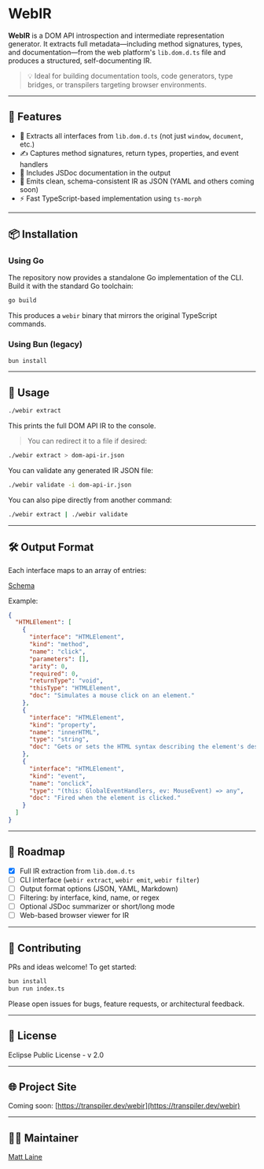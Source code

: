# WebIR

**WebIR** is a DOM API introspection and intermediate representation generator. It extracts full metadata—including method signatures, types, and documentation—from the web platform's `lib.dom.d.ts` file and produces a structured, self-documenting IR.

> 💡 Ideal for building documentation tools, code generators, type bridges, or transpilers targeting browser environments.

---

## 🔧 Features

- 🧠 Extracts all interfaces from `lib.dom.d.ts` (not just `window`, `document`, etc.)
- ✍️ Captures method signatures, return types, properties, and event handlers
- 📘 Includes JSDoc documentation in the output
- 🧩 Emits clean, schema-consistent IR as JSON (YAML and others coming soon)
- ⚡ Fast TypeScript-based implementation using `ts-morph`

---

## 📦 Installation


### Using Go

The repository now provides a standalone Go implementation of the CLI. Build it
with the standard Go toolchain:

```bash
go build
```

This produces a `webir` binary that mirrors the original TypeScript commands.

### Using Bun (legacy)

```bash
bun install
```

---

## 🚀 Usage


```bash
./webir extract
```

This prints the full DOM API IR to the console.

> You can redirect it to a file if desired:

```bash
./webir extract > dom-api-ir.json
```

You can validate any generated IR JSON file:

```bash
./webir validate -i dom-api-ir.json
```
You can also pipe directly from another command:

```bash
./webir extract | ./webir validate
```

---

## 🛠️ Output Format

Each interface maps to an array of entries:

[Schema](./resources/ir.schema.json)

Example:
```json
{
  "HTMLElement": [
    {
      "interface": "HTMLElement",
      "kind": "method",
      "name": "click",
      "parameters": [],
      "arity": 0,
      "required": 0,
      "returnType": "void",
      "thisType": "HTMLElement",
      "doc": "Simulates a mouse click on an element."
    },
    {
      "interface": "HTMLElement",
      "kind": "property",
      "name": "innerHTML",
      "type": "string",
      "doc": "Gets or sets the HTML syntax describing the element's descendants."
    },
    {
      "interface": "HTMLElement",
      "kind": "event",
      "name": "onclick",
      "type": "(this: GlobalEventHandlers, ev: MouseEvent) => any",
      "doc": "Fired when the element is clicked."
    }
  ]
}
```

---

## 🔮 Roadmap

- [x] Full IR extraction from `lib.dom.d.ts`
- [ ] CLI interface (`webir extract`, `webir emit`, `webir filter`)
- [ ] Output format options (JSON, YAML, Markdown)
- [ ] Filtering: by interface, kind, name, or regex
- [ ] Optional JSDoc summarizer or short/long mode
- [ ] Web-based browser viewer for IR

---

## 🤝 Contributing

PRs and ideas welcome! To get started:

```bash
bun install
bun run index.ts
```

Please open issues for bugs, feature requests, or architectural feedback.

---

## 📄 License

Eclipse Public License - v 2.0

---

## 🌐 Project Site

Coming soon: [https://transpiler.dev/webir](https://transpiler.dev/webir)

---

## 🧑‍💻 Maintainer

[Matt Laine](https://github.com/brain-fuel)
